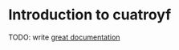 # Introduction to cuatroyf

TODO: write [great documentation](http://jacobian.org/writing/great-documentation/what-to-write/)
